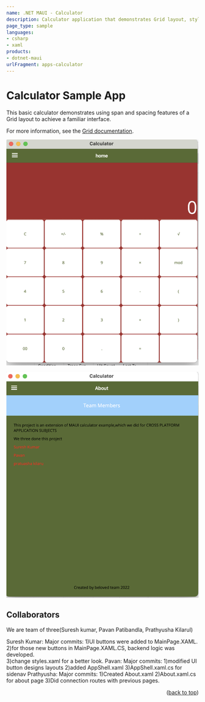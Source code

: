 ```yaml
---
name: .NET MAUI - Calculator
description: Calculator application that demonstrates Grid layout, styling, and event handling.
page_type: sample
languages:
- csharp
- xaml
products:
- dotnet-maui
urlFragment: apps-calculator
---
```


# Calculator Sample App

This basic calculator demonstrates using span and spacing features of a Grid layout to achieve a familiar interface.

For more information, see the [Grid documentation](https://docs.microsoft.com/dotnet/maui/user-interface/layouts/grid).

![Calculator Mac application screenshot](images/r.png "Calculator application screenshot")

![Calculator iOS application screenshot](images/s.png "Calculator application screenshot")

<!-- Collaborators  -->
## Collaborators 

We are team of three(Suresh kumar, Pavan Patibandla, Prathyusha Kilarul)

Suresh Kumar:
     Major commits: 1)UI buttons were added to MainPage.XAML.
                    2)for those new buttons in MainPage.XAML.CS, backend logic was developed.    
                     3)change styles.xaml for a better look.
Pavan:
     Major commits: 1)modified UI button designs layouts
                    2)added AppShell.xaml 
                    3)AppShell.xaml.cs for sidenav
Prathyusha:
     Major commits: 1)Created About.xaml
                    2)About.xaml.cs for about page
                    3)Did connection routes with previous pages.

    
     

<p align="right">(<a href="#readme-top">back to top</a>)</p>

